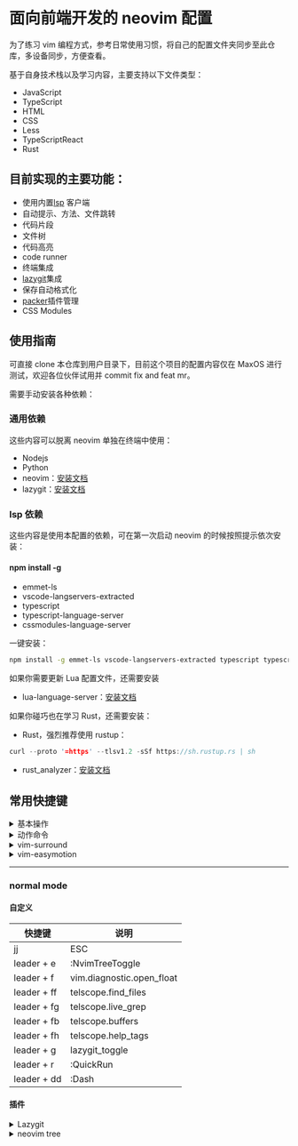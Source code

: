 # 面向前端开发的 neovim 配置

为了练习 vim 编程方式，参考日常使用习惯，将自己的配置文件夹同步至此仓库，多设备同步，方便查看。

基于自身技术栈以及学习内容，主要支持以下文件类型：

- JavaScript
- TypeScript
- HTML
- CSS
- Less
- TypeScriptReact
- Rust

## 目前实现的主要功能：

- 使用内置[lsp](https://microsoft.github.io/language-server-protocol/) 客户端
- 自动提示、方法、文件跳转
- 代码片段
- 文件树
- 代码高亮
- code runner
- 终端集成
- [lazygit](https://github.com/jesseduffield/lazygit)集成
- 保存自动格式化
- [packer](https://github.com/wbthomason/packer.nvim)插件管理
- CSS Modules

## 使用指南

可直接 clone 本仓库到用户目录下，目前这个项目的配置内容仅在 MaxOS 进行测试，欢迎各位伙伴试用并 commit fix and feat mr。

需要手动安装各种依赖：

### 通用依赖

这些内容可以脱离 neovim 单独在终端中使用：

- Nodejs
- Python
- neovim：[安装文档](https://github.com/neovim/neovim/wiki/Installing-Neovim)
- lazygit：[安装文档](https://github.com/jesseduffield/lazygit#installation)

### lsp 依赖

这些内容是使用本配置的依赖，可在第一次启动 neovim 的时候按照提示依次安装：

#### npm install -g

- emmet-ls
- vscode-langservers-extracted
- typescript
- typescript-language-server
- cssmodules-language-server

一键安装：

```bash
npm install -g emmet-ls vscode-langservers-extracted typescript typescript-language-server cssmodules-language-server
```

如果你需要更新 Lua 配置文件，还需要安装

- lua-language-server：[安装文档](https://github.com/sumneko/lua-language-server/wiki/Build-and-Run)

如果你碰巧也在学习 Rust，还需要安装：

- Rust，强烈推荐使用 rustup：

```rust
curl --proto '=https' --tlsv1.2 -sSf https://sh.rustup.rs | sh
```

- rust_analyzer：[安装文档](https://rust-analyzer.github.io/manual.html#installation)

## 常用快捷键

<details>
<summary>基本操作</summary>

<pre>
  <kbd>u:</kbd>: 撤销
  <kbd>r:</kbd>: 替换光标下的字符，不进入插入模式，例如rx，将光标下的字符替换为x
  <kbd>ndd</kbd>: 删除从光标所在行开始，向下的n行
  <kbd>x</kbd>: 每按一次，删除光标所在位置的“后面”一个字符。
  <kbd>nx</kbd>:删除光标所在位置的“后面”n个字符
  <kbd>X</kbd>: 每按一次，删除光标所在位置的“前面”一个字符
  <kbd>nX</kbd>: 删除光标所在位置的“前面”n个字符
  <kbd>:history</kbd>: 显示最近在vim里面输入的历史
  <kbd>gcc</kbd>: 注释一行
  <kbd><<</kbd>: 左移一行
  <kbd>>></kbd>: 右移一行
  <kbd>c?change</kbd>: (先删除再进入插入模式)
  <kbd>d?delete</kbd>: 先删除
  <kbd>p</kbd>: 从光标右边开始粘贴，注意不能粘贴到Vim外的程序中
  <kbd>P</kbd>: 大P，从光标左边开始粘贴
  <kbd>yy</kbd>: 复制一整行
  <kbd>y$</kbd>:  复制从光标所在位置，到行尾的所有字符
  <kbd>y0</kbd>: （复制从光标所在位置，到行首的所有字符
  <kbd>~? </kbd>: 转换大小写
  <kbd>gu</kbd>: 转为小写
  <kbd>guiw</kbd>: 就是让一个单词变成小写
  <kbd>gUiw</kbd>: 就是让一个单词变成大写
  <kbd>>?</kbd>:shift right (右移)
  <kbd><?</kbd>:shift left (左移)
  <kbd>diw</kbd>: 删除一个单词，只删除单词本身，不会旁边的空格
  <kbd>daw</kbd>: 删除一个单词，并删除旁边的一个空格
  <kbd>viw</kbd>: 就表示选中一个单词
  <kbd>yiw</kbd>: 表示复制一个单词
  <kbd>:%s/源字符串/目的字符串/g:</kbd> 批量替换
  <kbd>:%s/源字符串/目的字符串/gc</kbd> 单个替换
</pre>
</details>

<details>
<summary>动作命令</summary>

<pre>
  <kbd>f{char}find</kbd>: 行内搜索一个字符
  <kbd>t{char}till</kbd>: 功能类型 f{chat}, 但是是在这个搜索到的字符前停下，意思是到这个字符之前，很常用的motion
  <kbd>gg</kbd>:跳到行首
  <kbd>G</kbd>:跳到行尾
  <kbd>w</kbd>:移到下个单词的第一个字符
  <kbd>b</kbd>:移到上个单词的第一个字符
  <kbd>e</kbd>:移到单词最后一个字符
  <kbd>ge</kbd>:上个单词的最后一个字符
  <kbd>vaw “a word”</kbd>: 选择一整个单词，包括它边上的空格
  <kbd>viw in word</kbd>: 选择一整个单词，不包括空格

</pre>
</details>

<details>
<summary>vim-surround</summary>

<pre>
   <kbd>ysiw"</kbd>: 单词周围加双引号
   <kbd>ysiw(</kbd>: 单词周围加圆括号, 左括号是带空格的
   <kbd>ysiw]</kbd>: 单词周围加方括号, 右括号不带空格
   <kbd>ysiWb</kbd>: 以空格为分界加圆括号,这是不带空格的括号，大 B 代表不带空格的花括号
   <kbd>ysfn</kbd>: 从光标位置到字母 n 加
   <kbd>ystn</kbd>: 从光标位置到字母 n 前面加
   <kbd>yss</kbd>: 整行前后加
   <kbd>v</kbd>: 选中，S v 模式选中区域前后加
   <kbd>cs'"</kbd>: 双引号改单引号,作用于整行
   <kbd>ds"</kbd>: 删除双引号,作用于整行
</pre>
</details>

<details>
<summary>vim-easymotion</summary>

<pre>
  <kbd>leader leader s <char></kbd>全文查找字符
  <kbd>leader leader w</kbd>查找当前光标后面的单词首字母
  <kbd>leader leader b</kbd>查找当前光标前面的单词首字母
</pre>

</details>

****
### normal mode

#### 自定义

| 快捷键      | 说明                      |
| ----------- | ------------------------- |
| jj          | ESC                       |
| leader + e  | :NvimTreeToggle           |
| leader + f  | vim.diagnostic.open_float |
| leader + ff | telscope.find_files       |
| leader + fg | telscope.live_grep        |
| leader + fb | telscope.buffers          |
| leader + fh | telscope.help_tags        |
| leader + g  | lazygit_toggle            |
| leader + r  | :QuickRun                 |
| leader + dd | :Dash                     |

#### 插件

<details>
<summary>Lazygit</summary>

- 全局键绑定

<pre>
  <kbd>ctrl+r</kbd>: 切换到最近的仓库
  <kbd>pgup</kbd>: 向上滚动主面板 (fn+up/shift+k)
  <kbd>pgdown</kbd>: 向下滚动主面板 (fn+down/shift+j)
  <kbd>m</kbd>: 查看 合并/变基 选项
  <kbd>ctrl+p</kbd>: 查看自定义补丁选项
  <kbd>R</kbd>: 刷新
  <kbd>x</kbd>: 打开菜单
  <kbd>+</kbd>: 下一屏模式（正常/半屏/全屏）
  <kbd>_</kbd>: 上一屏模式
  <kbd>ctrl+s</kbd>: 查看按路径过滤选项
  <kbd>W</kbd>: 打开 diff 菜单
  <kbd>ctrl+e</kbd>: 打开 diff 菜单
  <kbd>@</kbd>: 打开命令日志菜单
  <kbd>}</kbd>: 扩大差异视图中显示的上下文范围
  <kbd>{</kbd>: 缩小差异视图中显示的上下文范围
  <kbd>:</kbd>: 执行自定义命令
  <kbd>z</kbd>: （通过 reflog）撤销「实验功能」
  <kbd>ctrl+z</kbd>: （通过 reflog）重做「实验功能」
  <kbd>P</kbd>: 推送
  <kbd>p</kbd>: 拉取
</pre>

- 列表面板导航

<pre>
  <kbd>.</kbd>: 下一页
  <kbd>,</kbd>: 上一页
  <kbd><</kbd>: 滚动到顶部
  <kbd>></kbd>: 滚动到底部
  <kbd>/</kbd>: 开始搜索
  <kbd>H</kbd>: 向左滚动
  <kbd>L</kbd>: 向右滚动
  <kbd>]</kbd>: 下一个标签
  <kbd>[</kbd>: 上一个标签
</pre>

- Reflog 页面

<pre>
  <kbd>ctrl+o</kbd>: 将提交的 SHA 复制到剪贴板
  <kbd>space</kbd>: 检出提交
  <kbd>y</kbd>: copy commit attribute
  <kbd>o</kbd>: 在浏览器中打开提交
  <kbd>n</kbd>: 从提交创建新分支
  <kbd>g</kbd>: 查看重置选项
  <kbd>c</kbd>: 复制提交（拣选）
  <kbd>C</kbd>: 复制提交范围（拣选）
  <kbd>ctrl+r</kbd>: 重置已拣选（复制）的提交
  <kbd>enter</kbd>: 查看提交
</pre>

- 分支页面

<pre>
  <kbd>ctrl+o</kbd>: 将分支名称复制到剪贴板
  <kbd>i</kbd>: 显示 git-flow 选项
  <kbd>space</kbd>: 检出
  <kbd>n</kbd>: 新分支
  <kbd>o</kbd>: 创建抓取请求
  <kbd>O</kbd>: 创建抓取请求选项
  <kbd>ctrl+y</kbd>: 将抓取请求 URL 复制到剪贴板
  <kbd>c</kbd>: 按名称检出
  <kbd>F</kbd>: 强制检出
  <kbd>d</kbd>: 删除分支
  <kbd>r</kbd>: 将已检出的分支变基到该分支
  <kbd>M</kbd>: 合并到当前检出的分支
  <kbd>f</kbd>: 从上游快进此分支
  <kbd>g</kbd>: 查看重置选项
  <kbd>R</kbd>: 重命名分支
  <kbd>u</kbd>: set/unset upstream
  <kbd>enter</kbd>: 查看提交
</pre>

- 子提交

<pre>
  <kbd>ctrl+o</kbd>: 将提交的 SHA 复制到剪贴板
  <kbd>space</kbd>: 检出提交
  <kbd>y</kbd>: copy commit attribute
  <kbd>o</kbd>: 在浏览器中打开提交
  <kbd>n</kbd>: 从提交创建新分支
  <kbd>g</kbd>: 查看重置选项
  <kbd>c</kbd>: 复制提交（拣选）
  <kbd>C</kbd>: 复制提交范围（拣选）
  <kbd>ctrl+r</kbd>: 重置已拣选（复制）的提交
  <kbd>enter</kbd>: 查看提交的文件
</pre>

- 子模块

<pre>
  <kbd>ctrl+o</kbd>: 将子模块名称复制到剪贴板
  <kbd>enter</kbd>: 输入子模块
  <kbd>d</kbd>: 删除子模块
  <kbd>u</kbd>: 更新子模块
  <kbd>n</kbd>: 添加新的子模块
  <kbd>e</kbd>: 更新子模块 URL
  <kbd>i</kbd>: 初始化子模块
  <kbd>b</kbd>: 查看批量子模块选项
</pre>

- 提交

<pre>
  <kbd>ctrl+o</kbd>: 将提交的 SHA 复制到剪贴板
  <kbd>ctrl+r</kbd>: 重置已拣选（复制）的提交
  <kbd>b</kbd>: 查看二分查找选项
  <kbd>s</kbd>: 向下压缩
  <kbd>f</kbd>: 修正提交（fixup）
  <kbd>r</kbd>: 改写提交
  <kbd>R</kbd>: 使用编辑器重命名提交
  <kbd>d</kbd>: 删除提交
  <kbd>e</kbd>: 编辑提交
  <kbd>p</kbd>: 选择提交（变基过程中）
  <kbd>F</kbd>: 为此提交创建修正
  <kbd>S</kbd>: 压缩在所选提交之上的所有“fixup!”提交（自动压缩）
  <kbd>ctrl+j</kbd>: 下移提交
  <kbd>ctrl+k</kbd>: 上移提交
  <kbd>v</kbd>: 粘贴提交（拣选）
  <kbd>A</kbd>: 用已暂存的更改来修补提交
  <kbd>a</kbd>: reset commit author
  <kbd>t</kbd>: 还原提交
  <kbd>T</kbd>: 标签提交
  <kbd>ctrl+l</kbd>: 打开日志菜单
  <kbd>space</kbd>: 检出提交
  <kbd>y</kbd>: copy commit attribute
  <kbd>o</kbd>: 在浏览器中打开提交
  <kbd>n</kbd>: 从提交创建新分支
  <kbd>g</kbd>: 查看重置选项
  <kbd>c</kbd>: 复制提交（拣选）
  <kbd>C</kbd>: 复制提交范围（拣选）
  <kbd>enter</kbd>: 查看提交的文件
</pre>

- 提交文件

<pre>
  <kbd>ctrl+o</kbd>: 将提交的文件名复制到剪贴板
  <kbd>c</kbd>: 检出文件
  <kbd>d</kbd>: 放弃对此文件的提交更改
  <kbd>o</kbd>: 打开文件
  <kbd>e</kbd>: 编辑文件
  <kbd>space</kbd>: 补丁中包含的切换文件
  <kbd>a</kbd>: toggle all files included in patch
  <kbd>enter</kbd>: 输入文件以将所选行添加到补丁中（或切换目录折叠）
  <kbd>`</kbd>: 切换文件树视图
</pre>

- 文件

<pre>
  <kbd>ctrl+o</kbd>: 将文件名复制到剪贴板
  <kbd>ctrl+w</kbd>: 切换是否在差异视图中显示空白字符差异
  <kbd>d</kbd>: 查看'放弃更改'选项
  <kbd>space</kbd>: 切换暂存状态
  <kbd>ctrl+b</kbd>: Filter files (staged/unstaged)
  <kbd>c</kbd>: 提交更改
  <kbd>w</kbd>: 提交更改而无需预先提交钩子
  <kbd>A</kbd>: 修补最后一次提交
  <kbd>C</kbd>: 提交更改（使用编辑器编辑提交信息）
  <kbd>e</kbd>: 编辑文件
  <kbd>o</kbd>: 打开文件
  <kbd>i</kbd>: 添加到 .gitignore
  <kbd>r</kbd>: 刷新文件
  <kbd>s</kbd>: 将所有更改加入贮藏
  <kbd>S</kbd>: 查看贮藏选项
  <kbd>a</kbd>: 切换所有文件的暂存状态
  <kbd>enter</kbd>: 暂存单个 块/行 用于文件, 或 折叠/展开 目录
  <kbd>g</kbd>: 查看上游重置选项
  <kbd>D</kbd>: 查看重置选项
  <kbd>`</kbd>: 切换文件树视图
  <kbd>M</kbd>: 打开外部合并工具 (git mergetool)
  <kbd>f</kbd>: 抓取
</pre>

- 构建补丁中

<pre>
  <kbd>esc</kbd>: 退出逐行模式
  <kbd>o</kbd>: 打开文件
  <kbd>▲</kbd>: 选择上一行
  <kbd>▼</kbd>: 选择下一行
  <kbd>◄</kbd>: 选择上一个区块
  <kbd>►</kbd>: 选择下一个区块
  <kbd>ctrl+o</kbd>: 将选中文本复制到剪贴板
  <kbd>space</kbd>: 添加/移除 行到补丁
  <kbd>v</kbd>: 切换拖动选择
  <kbd>V</kbd>: 切换拖动选择
  <kbd>a</kbd>: 切换选择区块
</pre>

- 标签页面

<pre>
  <kbd>space</kbd>: 检出
  <kbd>d</kbd>: 删除标签
  <kbd>P</kbd>: 推送标签
  <kbd>n</kbd>: 创建标签
  <kbd>g</kbd>: 查看重置选项
  <kbd>enter</kbd>: 查看提交
</pre>

- 正在合并

<pre>
  <kbd>esc</kbd>: 返回文件面板
  <kbd>M</kbd>: 打开外部合并工具 (git mergetool)
  <kbd>space</kbd>: 选中区块
  <kbd>b</kbd>: 选中所有区块
  <kbd>◄</kbd>: 选择上一个冲突
  <kbd>►</kbd>: 选择下一个冲突
  <kbd>▲</kbd>: 选择顶部块
  <kbd>▼</kbd>: 选择底部块
  <kbd>e</kbd>: 编辑文件
  <kbd>o</kbd>: 打开文件
  <kbd>z</kbd>: 撤销
</pre>

- 正在暂存

<pre>
  <kbd>esc</kbd>: 返回文件面板
  <kbd>space</kbd>: 切换行暂存状态
  <kbd>d</kbd>: 取消变更 (git reset)
  <kbd>tab</kbd>: 切换到其他面板
  <kbd>o</kbd>: 打开文件
  <kbd>▲</kbd>: 选择上一行
  <kbd>▼</kbd>: 选择下一行
  <kbd>◄</kbd>: 选择上一个区块
  <kbd>►</kbd>: 选择下一个区块
  <kbd>ctrl+o</kbd>: 将选中文本复制到剪贴板
  <kbd>e</kbd>: 编辑文件
  <kbd>v</kbd>: 切换拖动选择
  <kbd>V</kbd>: 切换拖动选择
  <kbd>a</kbd>: 切换选择区块
  <kbd>E</kbd>: edit hunk
</pre>

- 正常

<pre>
  <kbd>mouse wheel down</kbd>: 向下滚动 (fn+up)
  <kbd>mouse wheel up</kbd>: 向上滚动 (fn+down)
</pre>

- 状态

<pre>
  <kbd>e</kbd>: 编辑配置文件
  <kbd>o</kbd>: 打开配置文件
  <kbd>u</kbd>: 检查更新
  <kbd>enter</kbd>: 切换到最近的仓库
  <kbd>a</kbd>: 显示所有分支的日志
</pre>

- 贮藏

<pre>
  <kbd>space</kbd>: 应用
  <kbd>g</kbd>: 应用并删除
  <kbd>d</kbd>: 删除
  <kbd>n</kbd>: 新分支
  <kbd>enter</kbd>: 查看提交的文件
</pre>

- 远程分支

<pre>
  <kbd>space</kbd>: 检出
  <kbd>n</kbd>: 新分支
  <kbd>M</kbd>: 合并到当前检出的分支
  <kbd>r</kbd>: 将已检出的分支变基到该分支
  <kbd>d</kbd>: 删除分支
  <kbd>u</kbd>: 设置为检出分支的上游
  <kbd>esc</kbd>: 返回远程仓库列表
  <kbd>g</kbd>: 查看重置选项
  <kbd>enter</kbd>: 查看提交
</pre>

- 远程页面

<pre>
  <kbd>f</kbd>: 抓取远程仓库
  <kbd>n</kbd>: 添加新的远程仓库
  <kbd>d</kbd>: 删除远程
  <kbd>e</kbd>: 编辑远程仓库
</pre>

</details>

<details>
  <summary>neovim tree</summary>

<pre>
<code>
-- default mappings
local list = {
  { key = {"<CR>", "o", "<2-LeftMouse>"}, action = "edit" },
  { key = "<C-e>",                        action = "edit_in_place" },
  { key = {"O"},                          action = "edit_no_picker" },
  { key = {"<2-RightMouse>", "<C-]>"},    action = "cd" },
  { key = "<C-v>",                        action = "vsplit" },
  { key = "<C-x>",                        action = "split" },
  { key = "<C-t>",                        action = "tabnew" },
  { key = "<",                            action = "prev_sibling" },
  { key = ">",                            action = "next_sibling" },
  { key = "P",                            action = "parent_node" },
  { key = "<BS>",                         action = "close_node" },
  { key = "<Tab>",                        action = "preview" },
  { key = "K",                            action = "first_sibling" },
  { key = "J",                            action = "last_sibling" },
  { key = "I",                            action = "toggle_git_ignored" },
  { key = "H",                            action = "toggle_dotfiles" },
  { key = "R",                            action = "refresh" },
  { key = "a",                            action = "create" },
  { key = "d",                            action = "remove" },
  { key = "D",                            action = "trash" },
  { key = "r",                            action = "rename" },
  { key = "<C-r>",                        action = "full_rename" },
  { key = "x",                            action = "cut" },
  { key = "c",                            action = "copy" },
  { key = "p",                            action = "paste" },
  { key = "y",                            action = "copy_name" },
  { key = "Y",                            action = "copy_path" },
  { key = "gy",                           action = "copy_absolute_path" },
  { key = "[c",                           action = "prev_git_item" },
  { key = "]c",                           action = "next_git_item" },
  { key = "-",                            action = "dir_up" },
  { key = "s",                            action = "system_open" },
  { key = "f",                            action = "live_filter" },
  { key = "F",                            action = "clear_live_filter" },
  { key = "q",                            action = "close" },
  { key = "g?",                           action = "toggle_help" },
  { key = "W",                            action = "collapse_all" },
  { key = "S",                            action = "search_node" },
  { key = "<C-k>",                        action = "toggle_file_info" },
  { key = ".",                            action = "run_file_command" }
}
</code>
</pre>
</details>
